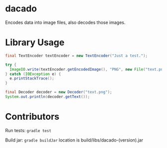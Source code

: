 # dacado
Encodes data into image files, also decodes those images.

# Library Usage
```java
final TextEncoder textEncoder = new TextEncoder("Just a test.");

try {
  ImageIO.write(textEncoder.getEncodedImage(), "PNG", new File("text.png"));
} catch (IOException e) {
  e.printStackTrace();
}

final Decoder decoder = new Decoder("text.png");
System.out.println(decoder.getText());
```

# Contributors
Run tests: ``` gradle test ```

Build jar: ``` gradle buildJar ``` location is build/libs/dacado-(version).jar
